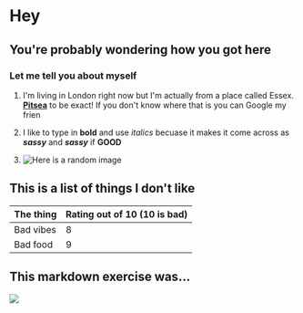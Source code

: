 # Hey
## You're probably wondering how you got here
### Let me tell you about myself

1. I'm living in London right now but I'm actually from a place called Essex. [**Pitsea**](google.com) to be exact! If you don't know where that is you can Google my frien

2. I like to type in **bold** and use _italics_ becuase it makes it come across as **_sassy_** and **_sassy_** if **GOOD**

3. ![Here is a random image](../spongebob.jpg.webp)


## This is a list of things I don't like

| The thing | Rating out of 10 (10 is bad) |
| ----------- | ----------- |
| Bad vibes | 8 |
| Bad food | 9 |

## This markdown exercise was...
![](../sensational.gif)